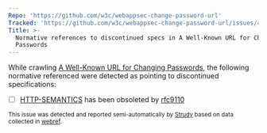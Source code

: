 ```yaml
---
Repo: 'https://github.com/w3c/webappsec-change-password-url'
Tracked: 'https://github.com/w3c/webappsec-change-password-url/issues/42'
Title: >-
  Normative references to discontinued specs in A Well-Known URL for Changing
  Passwords
---
```


While crawling [A Well-Known URL for Changing Passwords](https://w3c.github.io/webappsec-change-password-url/), the following normative referenced were detected as pointing to discontinued specifications:
* [ ] [HTTP-SEMANTICS](https://httpwg.org/specs/rfc7231.html) has been obsoleted by [rfc9110](https://httpwg.org/specs/rfc9110.html)

<sub>This issue was detected and reported semi-automatically by [Strudy](https://github.com/w3c/strudy/) based on data collected in [webref](https://github.com/w3c/webref/).</sub>
